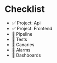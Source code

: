 # Checklist

-   ✅ Project: Api
-   ✅ Project: Frontend
-   🔲 Pipeline
-   🔲 Tests
-   🔲 Canaries
-   🔲 Alarms
-   🔲 Dashboards
